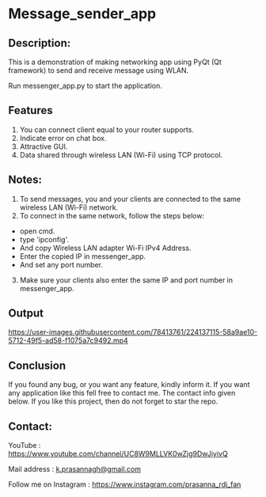 # Message_sender_app

## Description:
 This is a demonstration of making networking app using PyQt (Qt framework) to send and receive message using WLAN.

 Run messenger_app.py to start the application.
 
## Features 
 1) You can connect client equal to your router supports.
 2) Indicate error on chat box.
 3) Attractive GUI.
 4) Data shared through wireless LAN (Wi-Fi) using TCP protocol.

## Notes:
 1) To send messages, you and your clients are connected to the same wireless LAN (Wi-Fi) network.
 2) To connect in the same network, follow the steps below:
  * open cmd.
  * type 'ipconfig'.
  * And copy Wireless LAN adapter Wi-Fi IPv4 Address.
  * Enter the copied IP in messenger_app.
  * And set any port number.
 3) Make sure your clients also enter the same IP and port number in messenger_app.
 
## Output

https://user-images.githubusercontent.com/78413761/224137115-58a9ae10-5712-49f5-ad58-f1075a7c9492.mp4

## Conclusion 
  If you found any bug, or you want any feature, kindly inform it.
  If you want any application like this fell free to contact me. The contact info given below.
  If you like this project, then do not forget to star the repo.

## Contact:

 YouTube : https://www.youtube.com/channel/UC8W9MLLVK0wZjg9DwJiyivQ

 Mail address : k.prasannagh@gmail.com

 Follow me on Instagram : https://www.instagram.com/prasanna_rdj_fan
